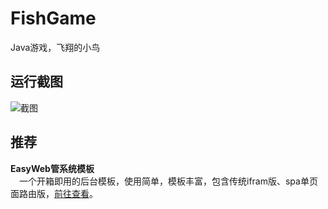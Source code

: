 # FishGame
Java游戏，飞翔的小鸟

## 运行截图

![截图](https://s2.ax1x.com/2019/04/02/Ay07FS.png)

## 推荐
**EasyWeb管系统模板**<br>
&emsp;一个开箱即用的后台模板，使用简单，模板丰富，包含传统ifram版、spa单页面路由版，[前往查看](https://easyweb.vip)。